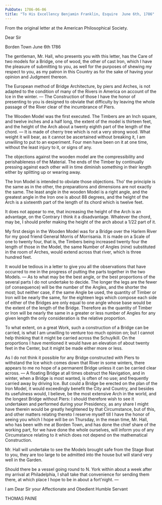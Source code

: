 ```yaml
---
PubDate: 1786-06-06
title: "To His Excellency Benjamin Franklin, Esquire  June 6th, 1786"
---
```


   From the original letter at the American Philosophical Society.
   
   Dear Sir

   Borden Town June 6th 1786
   
   The gentleman, Mr. Hall, who presents you with this letter, has the Care
   of two models for a Bridge, one of wood, the other of cast Iron, which I
   have the pleasure of submitting to you, as well for the purposes of
   shewing my respect to you, as my patron in this Country as for the sake of
   having your opinion and Judgment thereon.

   The European method of Bridge Architecture, by piers and Arches, is not
   adapted to the condition of many of the Rivers in America on account of
   the Ice in the winter. &mdash; The Construction of those I have the honor of
   presenting to you is designed to obviate that difficulty by leaving the
   whole passage of the River clear of the incumbrance of Piers. 
   
   The Wooden
   Model was the first executed. The Timbers are an Inch square, and twelve
   inches and a half long, the extent of the model is thirteen feet, and the
   height of the Arch about a twenty eighth part of the length of the chord. 
   &mdash; It is made of cherry tree which is not a very strong wood. 
   What weight it
   will bear, as it cannot be ascertained without breaking it, I am unwilling
   to put to an experiment. Four men have been on it at one time, without the
   least injury to it, or signs of any.

   The objections against the wooden model are the compressibility and
   perishableness of the Material. The ends of the Timber by continually
   pressing against each other will in time diminish something in their
   length either by splitting up or wearing away. 
   
   The Iron Model is intended
   to obviate those objections. Tho' the principle is the same as in the
   other, the preparations and dimensions are not exactly the same. The least
   angle in the wooden Model is a right angle, and the greatest angle in the
   Iron one is about 88 degrees, and the height of the Arch is a sixteenth
   part of the length of its chord which is twelve feet.

   It does not appear to me, that increasing the height of the Arch is an
   advantage, on the Contrary I think it a disadvantage. Whatever the chord,
   may be, I should prefer making the height of the arch about a 1/22 part of
   it.

   My first design in the Wooden Model was for a Bridge over the Harlem River
   for my good friend General Morris of Morrisania. It is made on a Scale of
   one to twenty four, that is, the Timbers being increased twenty four the
   length of those in the Model, the same Number of Angles (nine) substituted
   in the room of Arches, would extend across that river, which is three
   hundred feet.

   It would be tedious in a letter to give you all the observations that have
   occurred to me in the progress of putting the parts together in the two
   Models. &mdash; As to what may be the best angle, or the best 
   proportions of the
   several parts I do not undertake to decide. The longer the legs are the
   fewer (of consequence) will be the number of the Angles, and the shorter
   the most; but neither case, if the same Angle be used, the quantity of
   Timber or Iron will be nearly the same, for the eighteen legs which
   compose each side of either of the Bridges are only equal to one angle
   whose base would be the extent of the length of the Bridge. Therefore as
   the quantity of Timber or Iron will be nearly the same in a greater or
   less number of Angles for any given length the only consideration is the
   relative proportion.

   To what extent, on a great Work, such a construction of a Bridge can be
   carried, is what I am unwilling to venture too much opinion on; but I
   cannot help thinking that it might be carried across the Schuylkill. On
   the proportions I have mentioned it would have an elevation of about
   twenty feet in the Center, but it might be made either more or less.

   As I do not think it possible for any Bridge constructed with Piers to
   withstand the Ice which comes down that River in some winters, there
   appears to me no hope of a permanent Bridge unless it can be carried clear
   across. &mdash; A floating Bridge at all times obstruct 
   the Navigation, and in
   winter, when a Bridge is most wanted, is often of no use; and frequently
   carried away by driving Ice. But could a Bridge be erected on the plan of
   the Iron Model, it would exceedingly benefit the City and Country, and
   besides its usefulness would, I believe, be the most extensive Arch in the
   world, and the longest Bridge without Piers: I should therefore wish to
   see it undertaken and performed during your Presidency, as any share I
   might have therein would be greatly heightened by that Circumstance, but
   of this, and other matters relating thereto I reserve myself till I have
   the honor of seeing you which I hope will be on Thursday, in the mean time,
   Mr. Hall, who has been with me at Borden Town, and has done the chief share
   of the working part, for we have done the whole ourselves, will inform you
   of any Circumstance relating to it which does not depend on the
   mathematical Construction.

   Mr. Hall will undertake to see the Models brought safe from the Stage Boat
   to you, they are too large to be admitted into the house but will stand
   very well in the Garden.

   Should there be a vessel going round to N. York within about a week
   after my arrival at Philadelphia, I shall take that convenience for
   sending them there, at which place I hope to be in about a fort'night.
   &mdash; 

   I am Dear Sir your Affectionate and Obedient Humble Servant

   THOMAS PAINE


